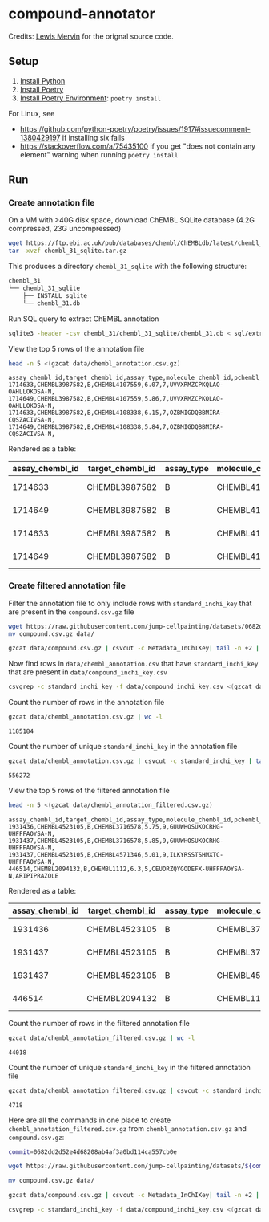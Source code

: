 # compound-annotator

Credits: [Lewis Mervin](https://github.com/lewismervin1) for the orignal source code.

## Setup

1. [Install Python](https://www.python.org/downloads/)
1. [Install Poetry](https://python-poetry.org/docs/#installation)
1. [Install Poetry Environment](https://python-poetry.org/docs/basic-usage/#installing-dependencies): `poetry install`

For Linux, see

- <https://github.com/python-poetry/poetry/issues/1917#issuecomment-1380429197> if installing six fails
- <https://stackoverflow.com/a/75435100> if you get "does not contain any element" warning when running `poetry install`

## Run

### Create annotation file

On a VM with >40G disk space, download ChEMBL SQLite database (4.2G compressed, 23G uncompressed)

```sh
wget https://ftp.ebi.ac.uk/pub/databases/chembl/ChEMBLdb/latest/chembl_31_sqlite.tar.gz
tar -xvzf chembl_31_sqlite.tar.gz
```

This produces a directory `chembl_31_sqlite` with the following structure:

```sh
chembl_31
└── chembl_31_sqlite
    ├── INSTALL_sqlite
    └── chembl_31.db
```

Run SQL query to extract ChEMBL annotation

```sh
sqlite3 -header -csv chembl_31/chembl_31_sqlite/chembl_31.db < sql/extract_chembl_annotation.sql | gzip > data/chembl_annotation.csv
```

View the top 5 rows of the annotation file

```sh
head -n 5 <(gzcat data/chembl_annotation.csv.gz)
```

```text
assay_chembl_id,target_chembl_id,assay_type,molecule_chembl_id,pchembl_value,confidence_score,standard_inchi_key,pref_name
1714633,CHEMBL3987582,B,CHEMBL4107559,6.07,7,UVVXRMZCPKQLAO-OAHLLOKOSA-N,
1714649,CHEMBL3987582,B,CHEMBL4107559,5.86,7,UVVXRMZCPKQLAO-OAHLLOKOSA-N,
1714633,CHEMBL3987582,B,CHEMBL4108338,6.15,7,OZBMIGDQBBMIRA-CQSZACIVSA-N,
1714649,CHEMBL3987582,B,CHEMBL4108338,5.84,7,OZBMIGDQBBMIRA-CQSZACIVSA-N,
```

Rendered as a table:

| assay_chembl_id | target_chembl_id | assay_type | molecule_chembl_id | pchembl_value | confidence_score | standard_inchi_key          | pref_name |
|-----------------|------------------|------------|--------------------|---------------|------------------|-----------------------------|-----------|
| 1714633         | CHEMBL3987582    | B          | CHEMBL4107559      | 6.07          | 7                | UVVXRMZCPKQLAO-OAHLLOKOSA-N |           |
| 1714649         | CHEMBL3987582    | B          | CHEMBL4107559      | 5.86          | 7                | UVVXRMZCPKQLAO-OAHLLOKOSA-N |           |
| 1714633         | CHEMBL3987582    | B          | CHEMBL4108338      | 6.15          | 7                | OZBMIGDQBBMIRA-CQSZACIVSA-N |           |
| 1714649         | CHEMBL3987582    | B          | CHEMBL4108338      | 5.84          | 7                | OZBMIGDQBBMIRA-CQSZACIVSA-N |           |

### Create filtered annotation file

Filter the annotation file to only include rows with `standard_inchi_key` that are present in the `compound.csv.gz` file

```sh
wget https://raw.githubusercontent.com/jump-cellpainting/datasets/0682dd2d52e4d68208ab4af3a0bd114ca557cb0e/metadata/compound.csv.gz
mv compound.csv.gz data/
```

```sh
gzcat data/compound.csv.gz | csvcut -c Metadata_InChIKey| tail -n +2 | sort | uniq > data/compound_inchi_key.csv
```

Now find rows in `data/chembl_annotation.csv` that have `standard_inchi_key` that are present in `data/compound_inchi_key.csv`

```sh
csvgrep -c standard_inchi_key -f data/compound_inchi_key.csv <(gzcat data/chembl_annotation.csv.gz) | gzip > data/chembl_annotation_filtered.csv.gz
```

Count the number of rows in the  annotation file

```sh
gzcat data/chembl_annotation.csv.gz | wc -l
```

```text
1185184
```

Count the number of unique `standard_inchi_key` in the annotation file

```sh
gzcat data/chembl_annotation.csv.gz | csvcut -c standard_inchi_key | tail -n +2 | sort | uniq | wc -l
```

```text
556272
```

View the top 5 rows of the filtered annotation file

```sh
head -n 5 <(gzcat data/chembl_annotation_filtered.csv.gz)
```

```text
assay_chembl_id,target_chembl_id,assay_type,molecule_chembl_id,pchembl_value,confidence_score,standard_inchi_key,pref_name
1931436,CHEMBL4523105,B,CHEMBL3716578,5.75,9,GUUWHOSUKOCRHG-UHFFFAOYSA-N,
1931437,CHEMBL4523105,B,CHEMBL3716578,5.85,9,GUUWHOSUKOCRHG-UHFFFAOYSA-N,
1931437,CHEMBL4523105,B,CHEMBL4571346,5.01,9,ILKYRSSTSHMXTC-UHFFFAOYSA-N,
446514,CHEMBL2094132,B,CHEMBL1112,6.3,5,CEUORZQYGODEFX-UHFFFAOYSA-N,ARIPIPRAZOLE
```

Rendered as a table:

| assay_chembl_id | target_chembl_id | assay_type | molecule_chembl_id | pchembl_value | confidence_score | standard_inchi_key          | pref_name    |
|-----------------|------------------|------------|--------------------|---------------|------------------|-----------------------------|--------------|
| 1931436         | CHEMBL4523105    | B          | CHEMBL3716578      | 5.75          | 9                | GUUWHOSUKOCRHG-UHFFFAOYSA-N |              |
| 1931437         | CHEMBL4523105    | B          | CHEMBL3716578      | 5.85          | 9                | GUUWHOSUKOCRHG-UHFFFAOYSA-N |              |
| 1931437         | CHEMBL4523105    | B          | CHEMBL4571346      | 5.01          | 9                | ILKYRSSTSHMXTC-UHFFFAOYSA-N |              |
| 446514          | CHEMBL2094132    | B          | CHEMBL1112         | 6.3           | 5                | CEUORZQYGODEFX-UHFFFAOYSA-N | ARIPIPRAZOLE |

Count the number of rows in the filtered annotation file

```sh
gzcat data/chembl_annotation_filtered.csv.gz | wc -l
```

```text
44018
```

Count the number of unique `standard_inchi_key` in the filtered annotation file

```sh
gzcat data/chembl_annotation_filtered.csv.gz | csvcut -c standard_inchi_key | tail -n +2 | sort | uniq | wc -l
```

```text
4718
```

Here are all the commands in one place to create `chembl_annotation_filtered.csv.gz` from `chembl_annotation.csv.gz` and `compound.csv.gz`:

```sh
commit=0682dd2d52e4d68208ab4af3a0bd114ca557cb0e

wget https://raw.githubusercontent.com/jump-cellpainting/datasets/${commit}/metadata/compound.csv.gz

mv compound.csv.gz data/

gzcat data/compound.csv.gz | csvcut -c Metadata_InChIKey| tail -n +2 | sort | uniq > data/compound_inchi_key.csv

csvgrep -c standard_inchi_key -f data/compound_inchi_key.csv <(gzcat data/chembl_annotation.csv.gz) | gzip > data/chembl_annotation_filtered.csv.gz
```
